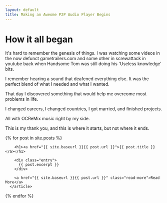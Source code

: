 ```yaml
---
layout: default
title: Making an Aweome P2P Audio Player Begins
---
```


# How it all began

It's hard to remember the genesis of things. I was watching some videos in the now defunct gametrailers.com and some other in screwattack in youtube back when Handsome Tom was still doing his 'Useless knowledge' bits.

I remember hearing a sound that deafened everything else. It was the perfect blend of what I needed and what I wanted. 

That day I discovered something that would help me overcome most problems in life. 

I changed careers, I changed countries, I got married, and finished projects.

All with OCReMix music right by my side.

This is my thank you, and this is where it starts, but not where it ends.

<div class="posts">
  {% for post in site.posts %}
      <article class="post">
      
        <h1><a href="{{ site.baseurl }}{{ post.url }}">{{ post.title }}</a></h1>
            
        <div class="entry">
          {{ post.excerpt }}
        </div>
                                
        <a href="{{ site.baseurl }}{{ post.url }}" class="read-more">Read More</a>
      </article>
  {% endfor %}
</div>
